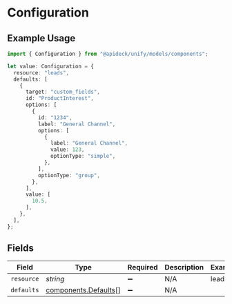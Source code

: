 # Configuration

## Example Usage

```typescript
import { Configuration } from "@apideck/unify/models/components";

let value: Configuration = {
  resource: "leads",
  defaults: [
    {
      target: "custom_fields",
      id: "ProductInterest",
      options: [
        {
          id: "1234",
          label: "General Channel",
          options: [
            {
              label: "General Channel",
              value: 123,
              optionType: "simple",
            },
          ],
          optionType: "group",
        },
      ],
      value: [
        10.5,
      ],
    },
  ],
};
```

## Fields

| Field                                                        | Type                                                         | Required                                                     | Description                                                  | Example                                                      |
| ------------------------------------------------------------ | ------------------------------------------------------------ | ------------------------------------------------------------ | ------------------------------------------------------------ | ------------------------------------------------------------ |
| `resource`                                                   | *string*                                                     | :heavy_minus_sign:                                           | N/A                                                          | leads                                                        |
| `defaults`                                                   | [components.Defaults](../../models/components/defaults.md)[] | :heavy_minus_sign:                                           | N/A                                                          |                                                              |